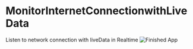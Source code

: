 # MonitorInternetConnectionwithLiveData
Listen to network connection with liveData in Realtime
![Finished App](https://user-images.githubusercontent.com/20733292/115148697-0a4ca880-a061-11eb-958e-e8583b142425.gif)
